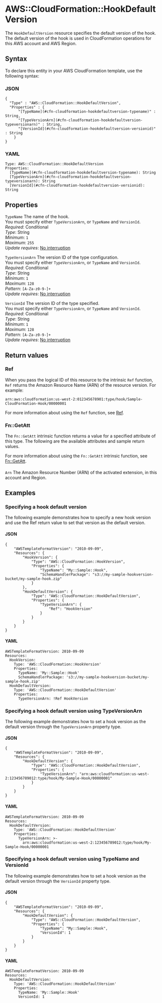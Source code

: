 # AWS::CloudFormation::HookDefaultVersion<a name="aws-resource-cloudformation-hookdefaultversion"></a>

The `HookDefaultVersion` resource specifies the default version of the hook\. The default version of the hook is used in CloudFormation operations for this AWS account and AWS Region\.

## Syntax<a name="aws-resource-cloudformation-hookdefaultversion-syntax"></a>

To declare this entity in your AWS CloudFormation template, use the following syntax:

### JSON<a name="aws-resource-cloudformation-hookdefaultversion-syntax.json"></a>

```
{
  "Type" : "AWS::CloudFormation::HookDefaultVersion",
  "Properties" : {
      "[TypeName](#cfn-cloudformation-hookdefaultversion-typename)" : String,
      "[TypeVersionArn](#cfn-cloudformation-hookdefaultversion-typeversionarn)" : String,
      "[VersionId](#cfn-cloudformation-hookdefaultversion-versionid)" : String
    }
}
```

### YAML<a name="aws-resource-cloudformation-hookdefaultversion-syntax.yaml"></a>

```
Type: AWS::CloudFormation::HookDefaultVersion
Properties: 
  [TypeName](#cfn-cloudformation-hookdefaultversion-typename): String
  [TypeVersionArn](#cfn-cloudformation-hookdefaultversion-typeversionarn): String
  [VersionId](#cfn-cloudformation-hookdefaultversion-versionid): String
```

## Properties<a name="aws-resource-cloudformation-hookdefaultversion-properties"></a>

`TypeName`  <a name="cfn-cloudformation-hookdefaultversion-typename"></a>
The name of the hook\.  
You must specify either `TypeVersionArn`, or `TypeName` and `VersionId`\.  
*Required*: Conditional  
*Type*: String  
*Minimum*: `1`  
*Maximum*: `255`  
*Update requires*: [No interruption](https://docs.aws.amazon.com/AWSCloudFormation/latest/UserGuide/using-cfn-updating-stacks-update-behaviors.html#update-no-interrupt)

`TypeVersionArn`  <a name="cfn-cloudformation-hookdefaultversion-typeversionarn"></a>
The version ID of the type configuration\.  
You must specify either `TypeVersionArn`, or `TypeName` and `VersionId`\.  
*Required*: Conditional  
*Type*: String  
*Minimum*: `1`  
*Maximum*: `128`  
*Pattern*: `[A-Za-z0-9-]+`  
*Update requires*: [No interruption](https://docs.aws.amazon.com/AWSCloudFormation/latest/UserGuide/using-cfn-updating-stacks-update-behaviors.html#update-no-interrupt)

`VersionId`  <a name="cfn-cloudformation-hookdefaultversion-versionid"></a>
The version ID of the type specified\.  
You must specify either `TypeVersionArn`, or `TypeName` and `VersionId`\.  
*Required*: Conditional  
*Type*: String  
*Minimum*: `1`  
*Maximum*: `128`  
*Pattern*: `[A-Za-z0-9-]+`  
*Update requires*: [No interruption](https://docs.aws.amazon.com/AWSCloudFormation/latest/UserGuide/using-cfn-updating-stacks-update-behaviors.html#update-no-interrupt)

## Return values<a name="aws-resource-cloudformation-hookdefaultversion-return-values"></a>

### Ref<a name="aws-resource-cloudformation-hookdefaultversion-return-values-ref"></a>

When you pass the logical ID of this resource to the intrinsic `Ref` function, `Ref` returns the Amazon Resource Name \(ARN\) of the resource version\. For example:

`arn:aws:cloudformation:us-west-2:012345678901:type/hook/Sample-CloudFormation-Hook/00000001`

For more information about using the `Ref` function, see [Ref](https://docs.aws.amazon.com/AWSCloudFormation/latest/UserGuide/intrinsic-function-reference-ref.html)\.

### Fn::GetAtt<a name="aws-resource-cloudformation-hookdefaultversion-return-values-fn--getatt"></a>

The `Fn::GetAtt` intrinsic function returns a value for a specified attribute of this type\. The following are the available attributes and sample return values\.

For more information about using the `Fn::GetAtt` intrinsic function, see [Fn::GetAtt](https://docs.aws.amazon.com/AWSCloudFormation/latest/UserGuide/intrinsic-function-reference-getatt.html)\.

#### <a name="aws-resource-cloudformation-hookdefaultversion-return-values-fn--getatt-fn--getatt"></a>

`Arn`  <a name="Arn-fn::getatt"></a>
The Amazon Resource Number \(ARN\) of the activated extension, in this account and Region\.

## Examples<a name="aws-resource-cloudformation-hookdefaultversion--examples"></a>



### Specifying a hook default version<a name="aws-resource-cloudformation-hookdefaultversion--examples--Specifying_a_hook_default_version"></a>

The following example demonstrates how to specify a new hook version and use the Ref return value to set that version as the default version\.

#### JSON<a name="aws-resource-cloudformation-hookdefaultversion--examples--Specifying_a_hook_default_version--json"></a>

```
{
    "AWSTemplateFormatVersion": "2010-09-09",
    "Resources": {
        "HookVersion": {
            "Type": "AWS::CloudFormation::HookVersion",
            "Properties": {
                "TypeName": "My::Sample::Hook",
                "SchemaHandlerPackage": "s3://my-sample-hookversion-bucket/my-sample-hook.zip"
            }
        },
        "HookDefaultVersion": {
            "Type": "AWS::CloudFormation::HookDefaultVersion",
            "Properties": {
                "TypeVersionArn": {
                    "Ref": "HookVersion"
                }
            }
        }
    }
}
```

#### YAML<a name="aws-resource-cloudformation-hookdefaultversion--examples--Specifying_a_hook_default_version--yaml"></a>

```
AWSTemplateFormatVersion: 2010-09-09
Resources:
  HookVersion:
    Type: 'AWS::CloudFormation::HookVersion'
    Properties:
      TypeName: 'My::Sample::Hook'
      SchemaHandlerPackage: 's3://my-sample-hookversion-bucket/my-sample-hook.zip'
  HookDefaultVersion:
    Type: 'AWS::CloudFormation::HookDefaultVersion'
    Properties:
      TypeVersionArn: !Ref HookVersion
```

### Specifying a hook default version using TypeVersionArn<a name="aws-resource-cloudformation-hookdefaultversion--examples--Specifying_a_hook_default_version_using_TypeVersionArn"></a>

The following example demonstrates how to set a hook version as the default version through the `TypeVersionArn` property type\.

#### JSON<a name="aws-resource-cloudformation-hookdefaultversion--examples--Specifying_a_hook_default_version_using_TypeVersionArn--json"></a>

```
{
    "AWSTemplateFormatVersion": "2010-09-09",
    "Resources": {
        "HookDefaultVersion": {
            "Type": "AWS::CloudFormation::HookDefaultVersion",
            "Properties": {
                "TypeVersionArn": "arn:aws:cloudformation:us-west-2:123456789012:type/hook/My-Sample-Hook/00000001"
            }
        }
    }
}
```

#### YAML<a name="aws-resource-cloudformation-hookdefaultversion--examples--Specifying_a_hook_default_version_using_TypeVersionArn--yaml"></a>

```
AWSTemplateFormatVersion: 2010-09-09
Resources:
  HookDefaultVersion:
    Type: 'AWS::CloudFormation::HookDefaultVersion'
    Properties:
      TypeVersionArn: >-
        arn:aws:cloudformation:us-west-2:123456789012:type/hook/My-Sample-Hook/00000001
```

### Specifying a hook default version using TypeName and VersionId<a name="aws-resource-cloudformation-hookdefaultversion--examples--Specifying_a_hook_default_version_using_TypeName_and_VersionId"></a>

The following example demonstrates how to set a hook version as the default version through the `VersionId` property type\.

#### JSON<a name="aws-resource-cloudformation-hookdefaultversion--examples--Specifying_a_hook_default_version_using_TypeName_and_VersionId--json"></a>

```
{
    "AWSTemplateFormatVersion": "2010-09-09",
    "Resources": {
        "HookDefaultVersion": {
            "Type": "AWS::CloudFormation::HookDefaultVersion",
            "Properties": {
                "TypeName": "My::Sample::Hook",
                "VersionId": 1
            }
        }
    }
}
```

#### YAML<a name="aws-resource-cloudformation-hookdefaultversion--examples--Specifying_a_hook_default_version_using_TypeName_and_VersionId--yaml"></a>

```
AWSTemplateFormatVersion: 2010-09-09
Resources:
  HookDefaultVersion:
    Type: 'AWS::CloudFormation::HookDefaultVersion'
    Properties:
      TypeName: 'My::Sample::Hook'
      VersionId: 1
```